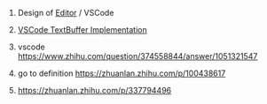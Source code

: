 1.  Design of [Editor](https://viewsourcecode.org/snaptoken/kilo/) / VSCode

1.  [VSCode TextBuffer Implementation](https://code.visualstudio.com/blogs/2018/03/23/text-buffer-reimplementation)
1.  vscode https://www.zhihu.com/question/374558844/answer/1051321547
1.  go to definition https://zhuanlan.zhihu.com/p/100438617
1.  https://zhuanlan.zhihu.com/p/337794496
